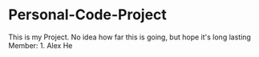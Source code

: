 # Personal-Code-Project
This is my Project. No idea how far this is going, but hope it's long lasting
Member:
    1. Alex He
    